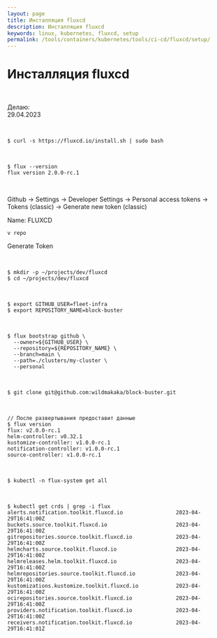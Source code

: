 ```yaml
---
layout: page
title: Инсталляция fluxcd
description: Инсталляция fluxcd
keywords: linux, kubernetes, fluxcd, setup
permalink: /tools/containers/kubernetes/tools/ci-cd/fluxcd/setup/
---
```


# Инсталляция fluxcd

<br/>

Делаю:  
29.04.2023

<br/>

```
$ curl -s https://fluxcd.io/install.sh | sudo bash
```

<br/>

```
$ flux --version
flux version 2.0.0-rc.1
```

<br/>

Github -> Settings -> Developer Settings -> Personal access tokens -> Tokens (classic) -> Generate new token (classic)

Name: FLUXCD

```
v repo
```

Generate Token

<br/>

```
$ mkdir -p ~/projects/dev/fluxcd
$ cd ~/projects/dev/fluxcd
```

<br/>

```
$ export GITHUB_USER=fleet-infra
$ export REPOSITORY_NAME=block-buster
```

<br/>

```
$ flux bootstrap github \
  --owner=${GITHUB_USER} \
  --repository=${REPOSITORY_NAME} \
  --branch=main \
  --path=./clusters/my-cluster \
  --personal
```

<br/>

```
$ git clone git@github.com:wildmakaka/block-buster.git
```

<br/>

```
// После развертывания предоставит данные
$ flux version
flux: v2.0.0-rc.1
helm-controller: v0.32.1
kustomize-controller: v1.0.0-rc.1
notification-controller: v1.0.0-rc.1
source-controller: v1.0.0-rc.1
```

<br/>

```
$ kubectl -n flux-system get all
```

<br/>

```
$ kubectl get crds | grep -i flux
alerts.notification.toolkit.fluxcd.io                 2023-04-29T16:41:00Z
buckets.source.toolkit.fluxcd.io                      2023-04-29T16:41:00Z
gitrepositories.source.toolkit.fluxcd.io              2023-04-29T16:41:00Z
helmcharts.source.toolkit.fluxcd.io                   2023-04-29T16:41:00Z
helmreleases.helm.toolkit.fluxcd.io                   2023-04-29T16:41:00Z
helmrepositories.source.toolkit.fluxcd.io             2023-04-29T16:41:00Z
kustomizations.kustomize.toolkit.fluxcd.io            2023-04-29T16:41:00Z
ocirepositories.source.toolkit.fluxcd.io              2023-04-29T16:41:00Z
providers.notification.toolkit.fluxcd.io              2023-04-29T16:41:00Z
receivers.notification.toolkit.fluxcd.io              2023-04-29T16:41:01Z
```
